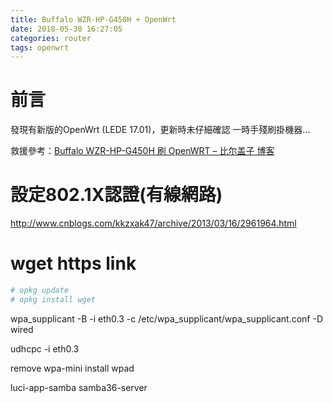 ```yaml
---
title: Buffalo WZR-HP-G450H + OpenWrt
date: 2018-05-30 16:27:05
categories: router
tags: openwrt
---
```

# 前言

發現有新版的OpenWrt (LEDE 17.01)，更新時未仔細確認
一時手殘刷掛機器...

救援參考：[Buffalo WZR-HP-G450H 刷 OpenWRT – 比尔盖子 博客](https://tomli.blog/archives/2014/07/1878.html)

# 設定802.1X認證(有線網路)

http://www.cnblogs.com/kkzxak47/archive/2013/03/16/2961964.html

# wget https link

```` sh
# opkg update
# opkg install wget
````

wpa_supplicant -B -i eth0.3 -c /etc/wpa_supplicant/wpa_supplicant.conf -D wired

udhcpc -i eth0.3

remove wpa-mini
install wpad

luci-app-samba
samba36-server